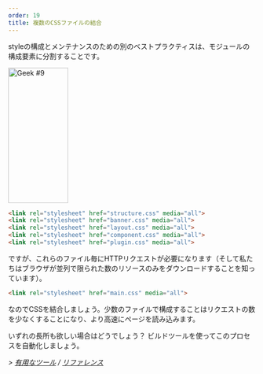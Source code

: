 ```yaml
---
order: 19
title: 複数のCSSファイルの結合
---
```


styleの構成とメンテナンスのための別のベストプラクティスは、モジュールの構成要素に分割することです。

<div class="img-right">
  <img id="geek-9" class="icos-geek" src="https://browserdiet.com/assets/img/9.png" alt="Geek #9" width="122" height="275" />
</div>

```html
<link rel="stylesheet" href="structure.css" media="all">
<link rel="stylesheet" href="banner.css" media="all">
<link rel="stylesheet" href="layout.css" media="all">
<link rel="stylesheet" href="component.css" media="all">
<link rel="stylesheet" href="plugin.css" media="all">
```

ですが、これらのファイル毎にHTTPリクエストが必要になります（そして私たちはブラウザが並列で限られた数のリソースのみをダウンロードすることを知っています）。

```html
<link rel="stylesheet" href="main.css" media="all">
```

なのでCSSを結合しましょう。少数のファイルで構成することはリクエストの数を少なくすることになり、より高速にページを読み込みます。

いずれの長所も欲しい場合はどうでしょう？ ビルドツールを使ってこのプロセスを自動化しましょう。


*> [有用なツール](https://github.com/zenorocha/browser-diet/wiki/Tools#wiki-combining-multiple-css-files) / [リファレンス](https://github.com/zenorocha/browser-diet/wiki/References#combining-multiple-css-files)*
